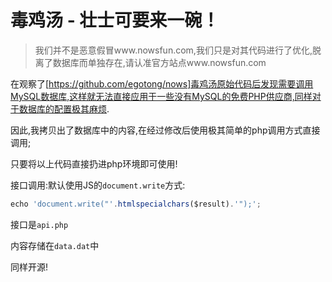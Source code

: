 # 毒鸡汤 - 壮士可要来一碗！

> 我们并不是恶意假冒www.nowsfun.com,我们只是对其代码进行了优化,脱离了数据库而单独存在,请认准官方站点www.nowsfun.com

在观察了[https://github.com/egotong/nows]毒鸡汤原始代码后发现需要调用MySQL数据库,这样就无法直接应用于一些没有MySQL的免费PHP供应商,同样对于数据库的配置极其麻烦.

因此,我拷贝出了数据库中的内容,在经过修改后使用极其简单的php调用方式直接调用;

只要将以上代码直接扔进php环境即可使用!

接口调用:默认使用JS的`document.write`方式:

```javascript
echo 'document.write("'.htmlspecialchars($result).'");';
```

接口是`api.php`

内容存储在`data.dat`中

同样开源!
